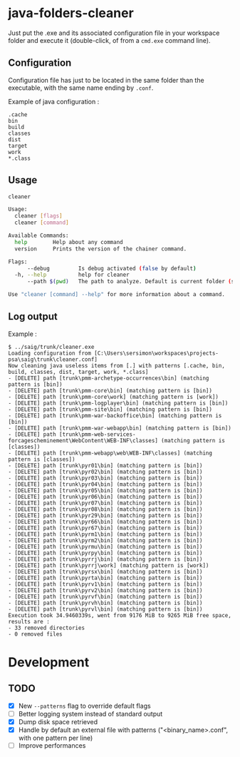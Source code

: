 # java-folders-cleaner

Just put the .exe and its associated configuration file in your workspace folder and execute it (double-click, of from a `cmd.exe` command line).

## Configuration

Configuration file has just to be located in the same folder than the executable, with the same name ending by `.conf`.

Example of java configuration :

```
.cache
bin
build
classes
dist
target
work
*.class
```

## Usage

```bash
cleaner

Usage:
  cleaner [flags]
  cleaner [command]

Available Commands:
  help        Help about any command
  version     Prints the version of the chainer command.

Flags:
      --debug         Is debug activated (false by default)
  -h, --help          help for cleaner
      --path $(pwd)   The path to analyze. Default is current folder (same value than $(pwd))

Use "cleaner [command] --help" for more information about a command.
```

## Log output

Example :

```
$ ../saig/trunk/cleaner.exe
Loading configuration from [C:\Users\sersimon\workspaces\projects-psa\saig\trunk\cleaner.conf]
Now cleaning java useless items from [.] with patterns [.cache, bin, build, classes, dist, target, work, *.class]
- [DELETE] path [trunk\pmm-archetype-occurrences\bin] (matching pattern is [bin])
- [DELETE] path [trunk\pmm-core\bin] (matching pattern is [bin])
- [DELETE] path [trunk\pmm-core\work] (matching pattern is [work])
- [DELETE] path [trunk\pmm-logplayer\bin] (matching pattern is [bin])
- [DELETE] path [trunk\pmm-site\bin] (matching pattern is [bin])
- [DELETE] path [trunk\pmm-war-backoffice\bin] (matching pattern is [bin])
- [DELETE] path [trunk\pmm-war-webapp\bin] (matching pattern is [bin])
- [DELETE] path [trunk\pmm-web-services-forcagescheminement\WebContent\WEB-INF\classes] (matching pattern is [classes])
- [DELETE] path [trunk\pmm-webapp\web\WEB-INF\classes] (matching pattern is [classes])
- [DELETE] path [trunk\pyr01\bin] (matching pattern is [bin])
- [DELETE] path [trunk\pyr02\bin] (matching pattern is [bin])
- [DELETE] path [trunk\pyr03\bin] (matching pattern is [bin])
- [DELETE] path [trunk\pyr04\bin] (matching pattern is [bin])
- [DELETE] path [trunk\pyr05\bin] (matching pattern is [bin])
- [DELETE] path [trunk\pyr06\bin] (matching pattern is [bin])
- [DELETE] path [trunk\pyr07\bin] (matching pattern is [bin])
- [DELETE] path [trunk\pyr08\bin] (matching pattern is [bin])
- [DELETE] path [trunk\pyr29\bin] (matching pattern is [bin])
- [DELETE] path [trunk\pyr66\bin] (matching pattern is [bin])
- [DELETE] path [trunk\pyr67\bin] (matching pattern is [bin])
- [DELETE] path [trunk\pyrm1\bin] (matching pattern is [bin])
- [DELETE] path [trunk\pyrm2\bin] (matching pattern is [bin])
- [DELETE] path [trunk\pyrmu\bin] (matching pattern is [bin])
- [DELETE] path [trunk\pyrpy\bin] (matching pattern is [bin])
- [DELETE] path [trunk\pyrrj\bin] (matching pattern is [bin])
- [DELETE] path [trunk\pyrrj\work] (matching pattern is [work])
- [DELETE] path [trunk\pyrsx\bin] (matching pattern is [bin])
- [DELETE] path [trunk\pyrta\bin] (matching pattern is [bin])
- [DELETE] path [trunk\pyrv1\bin] (matching pattern is [bin])
- [DELETE] path [trunk\pyrv2\bin] (matching pattern is [bin])
- [DELETE] path [trunk\pyrvf\bin] (matching pattern is [bin])
- [DELETE] path [trunk\pyrvh\bin] (matching pattern is [bin])
- [DELETE] path [trunk\pyrvl\bin] (matching pattern is [bin])
Execution took 34.9460339s, went from 9176 MiB to 9265 MiB free space, results are :
- 33 removed directories
- 0 removed files
```

# Development

## TODO

- [x] New `--patterns` flag to override default flags
- [ ] Better logging system instead of standard output
- [x] Dump disk space retrieved
- [x] Handle by default an external file with patterns ("<binary_name>.conf", with one pattern per line)
- [ ] Improve performances
